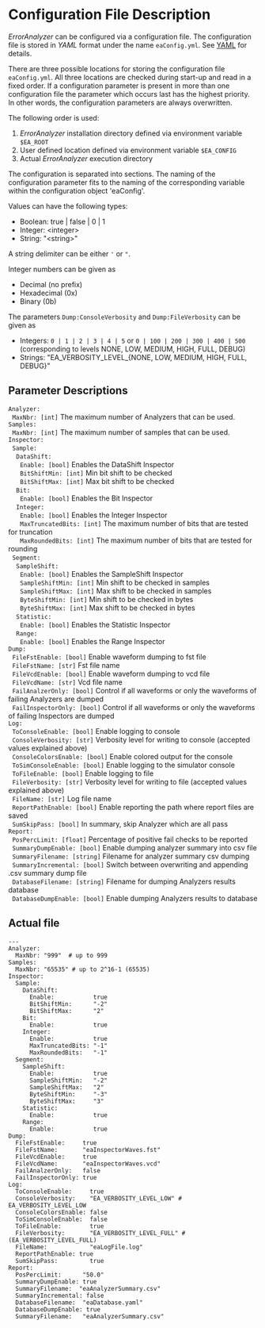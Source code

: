 # Configuration File Description
*ErrorAnalyzer* can be configured via a configuration file. The configuration file is stored in *YAML* format under the name `eaConfig.yml`. See [YAML](http://www.yaml.org) for details.  

There are three possible locations for storing the configuration file `eaConfig.yml`. All three locations are checked during start-up and read in a fixed order. If a configuration parameter is present in more than one configuration file the parameter which occurs last has the highest priority. In other words, the configuration parameters are always overwritten. 

The following order is used:
1. *ErrorAnalyzer* installation directory defined via environment variable `$EA_ROOT`
2. User defined location defined via environment variable `$EA_CONFIG`
3. Actual *ErrorAnalyzer* execution directory 

The configuration is separated into sections.
The naming of the configuration parameter fits to the naming of the corresponding variable within the configuration object 'eaConfig'.

Values can have the following types:

- Boolean: true | false | 0 | 1
- Integer: \<integer\>
- String: \"\<string\>\"

A string delimiter can be either `'` or `"`.

Integer numbers can be given as
- Decimal (no prefix)
- Hexadecimal (0x)
- Binary (0b)

The parameters `Dump:ConsoleVerbosity` and `Dump:FileVerbosity` can be given as
- Integers: `0 | 1 | 2 | 3 | 4 | 5` or `0 | 100 | 200 | 300 | 400 | 500` (corresponding to levels NONE, LOW, MEDIUM, HIGH, FULL, DEBUG)
- Strings: "EA_VERBOSITY_LEVEL_{NONE, LOW, MEDIUM, HIGH, FULL, DEBUG}"

## Parameter Descriptions
`Analyzer:`\
&nbsp;&nbsp;`MaxNbr: [int]` The maximum number of Analyzers that can be used. \
`Samples:` \
&nbsp;&nbsp;`MaxNbr: [int]` The maximum number of samples that can be used. \
`Inspector:` \
&nbsp;&nbsp;`Sample:` \
&nbsp;&nbsp;&nbsp;&nbsp;`DataShift:` \
&nbsp;&nbsp;&nbsp;&nbsp;&nbsp;&nbsp;`Enable: [bool]` Enables the DataShift Inspector \
&nbsp;&nbsp;&nbsp;&nbsp;&nbsp;&nbsp;`BitShiftMin: [int]` Min bit shift to be checked \
&nbsp;&nbsp;&nbsp;&nbsp;&nbsp;&nbsp;`BitShiftMax: [int]` Max bit shift to be checked \
&nbsp;&nbsp;&nbsp;&nbsp;`Bit:` \
&nbsp;&nbsp;&nbsp;&nbsp;&nbsp;&nbsp;`Enable: [bool]` Enables the Bit Inspector \
&nbsp;&nbsp;&nbsp;&nbsp;`Integer:` \
&nbsp;&nbsp;&nbsp;&nbsp;&nbsp;&nbsp;`Enable: [bool]` Enables the Integer Inspector \
&nbsp;&nbsp;&nbsp;&nbsp;&nbsp;&nbsp;`MaxTruncatedBits: [int]` The maximum number of bits that are tested for truncation \
&nbsp;&nbsp;&nbsp;&nbsp;&nbsp;&nbsp;`MaxRoundedBits: [int]` The maximum number of bits that are tested for rounding \
&nbsp;&nbsp;`Segment:` \
&nbsp;&nbsp;&nbsp;&nbsp;`SampleShift:` \
&nbsp;&nbsp;&nbsp;&nbsp;&nbsp;&nbsp;`Enable: [bool]` Enables the SampleShift Inspector \
&nbsp;&nbsp;&nbsp;&nbsp;&nbsp;&nbsp;`SampleShiftMin: [int]` Min shift to be checked in samples \
&nbsp;&nbsp;&nbsp;&nbsp;&nbsp;&nbsp;`SampleShiftMax: [int]` Max shift to be checked in samples \
&nbsp;&nbsp;&nbsp;&nbsp;&nbsp;&nbsp;`ByteShiftMin: [int]` Min shift to be checked in bytes \
&nbsp;&nbsp;&nbsp;&nbsp;&nbsp;&nbsp;`ByteShiftMax: [int]` Max shift to be checked in bytes \
&nbsp;&nbsp;&nbsp;&nbsp;`Statistic:` \
&nbsp;&nbsp;&nbsp;&nbsp;&nbsp;&nbsp;`Enable: [bool]` Enables the Statistic Inspector \
&nbsp;&nbsp;&nbsp;&nbsp;`Range:` \
&nbsp;&nbsp;&nbsp;&nbsp;&nbsp;&nbsp;`Enable: [bool]` Enables the Range Inspector \
`Dump:`\
&nbsp;&nbsp;`FileFstEnable: [bool]` Enable waveform dumping to fst file \
&nbsp;&nbsp;`FileFstName: [str]` Fst file name \
&nbsp;&nbsp;`FileVcdEnable: [bool]` Enable waveform dumping to vcd file \
&nbsp;&nbsp;`FileVcdName: [str]` Vcd file name \
&nbsp;&nbsp;`FailAnalzerOnly: [bool]` Control if all waveforms or only the waveforms of failing Analyzers are dumped \
&nbsp;&nbsp;`FailInspectorOnly: [bool]` Control if all waveforms or only the waveforms of failing Inspectors are dumped \
`Log:` \
&nbsp;&nbsp;`ToConsoleEnable: [bool]` Enable logging to console \
&nbsp;&nbsp;`ConsoleVerbosity: [str]` Verbosity level for writing to console (accepted values explained above) \
&nbsp;&nbsp;`ConsoleColorsEnable: [bool]` Enable colored output for the console \
&nbsp;&nbsp;`ToSimConsoleEnable: [bool]` Enable logging to the simulator console \
&nbsp;&nbsp;`ToFileEnable: [bool]` Enable logging to file \
&nbsp;&nbsp;`FileVerbosity: [str]` Verbosity level for writing to file (accepted values explained above) \
&nbsp;&nbsp;`FileName: [str]` Log file name \
&nbsp;&nbsp;`ReportPathEnable: [bool]` Enable reporting the path where report files are saved \
&nbsp;&nbsp;`SumSkipPass: [bool]` In summary, skip Analyzer which are all pass \
`Report:` \
&nbsp;&nbsp;`PosPercLimit: [float]` Percentage of positive fail checks to be reported \
&nbsp;&nbsp;`SummaryDumpEnable: [bool]` Enable dumping analyzer summary into csv file \
&nbsp;&nbsp;`SummaryFilename: [string]` Filename for analyzer summary csv dumping \
&nbsp;&nbsp;`SummaryIncremental: [bool]` Switch between overwriting and appending .csv summary dump file \
&nbsp;&nbsp;`DatabaseFilename: [string]` Filename for dumping Analyzers results database \
&nbsp;&nbsp;`DatabaseDumpEnable: [bool]` Enable dumping Analyzers results to database



## Actual file

```
---
Analyzer:
  MaxNbr: "999"  # up to 999
Samples:
  MaxNbr: "65535" # up to 2^16-1 (65535)
Inspector:
  Sample:
    DataShift:
      Enable:           true
      BitShiftMin:      "-2"
      BitShiftMax:      "2"
    Bit:
      Enable:           true
    Integer:
      Enable:           true
      MaxTruncatedBits: "-1"
      MaxRoundedBits:   "-1"
  Segment:
    SampleShift:
      Enable:           true
      SampleShiftMin:   "-2"
      SampleShiftMax:   "2"
      ByteShiftMin:     "-3"
      ByteShiftMax:     "3"
    Statistic:
      Enable:           true
    Range:
      Enable:           true
Dump:
  FileFstEnable:     true
  FileFstName:       "eaInspectorWaves.fst"
  FileVcdEnable:     true
  FileVcdName:       "eaInspectorWaves.vcd"
  FailAnalzerOnly:   false
  FailInspectorOnly: true
Log:
  ToConsoleEnable:     true
  ConsoleVerbosity:    "EA_VERBOSITY_LEVEL_LOW" # EA_VERBOSITY_LEVEL_LOW
  ConsoleColorsEnable: false
  ToSimConsoleEnable:  false
  ToFileEnable:        true
  FileVerbosity:       "EA_VERBOSITY_LEVEL_FULL" # (EA_VERBOSITY_LEVEL_FULL)
  FileName:            "eaLogFile.log"
  ReportPathEnable: true
  SumSkipPass:         true
Report:
  PosPercLimit:      "50.0"
  SummaryDumpEnable: true
  SummaryFilename:  "eaAnalyzerSummary.csv"
  SummaryIncremental: false
  DatabaseFilename:  "eaDatabase.yaml"
  DatabaseDumpEnable: true
  SummaryFilename:   "eaAnalyzerSummary.csv"
  
```
